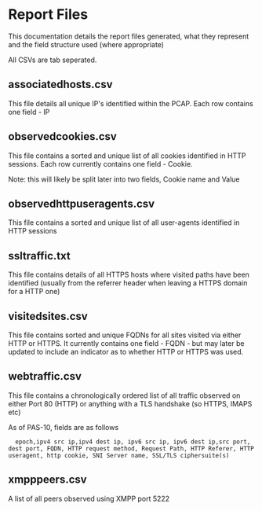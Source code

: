 Report Files
==============

This documentation details the report files generated, what they represent and the field structure used (where appropriate)

All CSVs are tab seperated.


associatedhosts.csv  
---------------------

This file details all unique IP's identified within the PCAP. Each row contains one field - IP


observedcookies.csv  
---------------------

This file contains a sorted and unique list of all cookies identified in HTTP sessions. Each row currently contains one field - Cookie.

Note: this will likely be split later into two fields, Cookie name and Value


observedhttpuseragents.csv
----------------------------

This file contains a sorted and unique list of all user-agents identified in HTTP sessions


ssltraffic.txt  
----------------

This file contains details of all HTTPS hosts where visited paths have been identified (usually from the referrer header when leaving a HTTPS domain for a HTTP one)


visitedsites.csv  
------------------

This file contains sorted and unique FQDNs for all sites visited via either HTTP or HTTPS. It currently contains one field - FQDN - but may later be updated to include an indicator as to whether HTTP or HTTPS was used.


webtraffic.csv  
----------------

This file contains a chronologically ordered list of all traffic observed on either Port 80 (HTTP) or anything with a TLS handshake (so HTTPS, IMAPS etc)

As of PAS-10, fields are as follows

      epoch,ipv4 src ip,ipv4 dest ip, ipv6 src ip, ipv6 dest ip,src port, dest port, FQDN, HTTP request method, Request Path, HTTP Referer, HTTP useragent, http cookie, SNI Server name, SSL/TLS ciphersuite(s)



xmpppeers.csv
--------------

A list of all peers observed using XMPP port 5222
